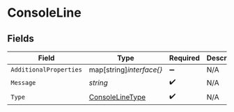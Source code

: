 # ConsoleLine


## Fields

| Field                                                     | Type                                                      | Required                                                  | Description                                               |
| --------------------------------------------------------- | --------------------------------------------------------- | --------------------------------------------------------- | --------------------------------------------------------- |
| `AdditionalProperties`                                    | map[string]*interface{}*                                  | :heavy_minus_sign:                                        | N/A                                                       |
| `Message`                                                 | *string*                                                  | :heavy_check_mark:                                        | N/A                                                       |
| `Type`                                                    | [ConsoleLineType](../../models/shared/consolelinetype.md) | :heavy_check_mark:                                        | N/A                                                       |